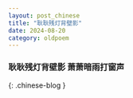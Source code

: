 ```yaml
---
layout: post_chinese
title: "耿耿残灯背壁影"
date: 2024-08-20
category: oldpoem
---
```


### 耿耿残灯背壁影 萧萧暗雨打窗声
{: .chinese-blog }
